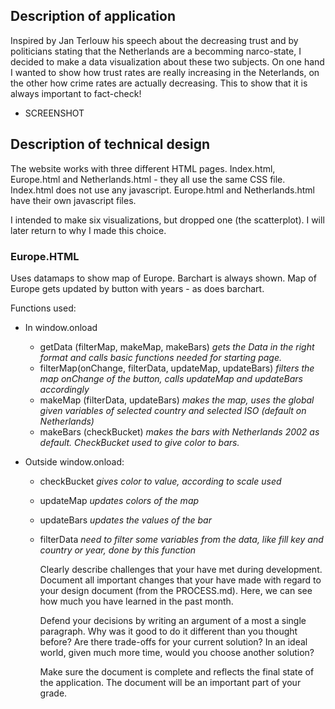 ## Description of application

Inspired by Jan Terlouw his speech about the decreasing trust and by politicians stating that the Netherlands are a becomming narco-state, I decided to make a data visualization about these two subjects. On one hand I wanted to show how trust rates are really increasing in the Neterlands, on the other how crime rates are actually decreasing. This to show that it is always important to fact-check!

- SCREENSHOT

## Description of technical design

The website works with three different HTML pages.
Index.html, Europe.html and Netherlands.html - they all use the same CSS file. Index.html does not use any javascript. Europe.html and Netherlands.html have their own javascript files.

I intended to make six visualizations, but dropped one (the scatterplot). I will later return to why I made this choice.

### Europe.HTML

Uses datamaps to show map of Europe. Barchart is always shown. Map of Europe gets updated by button with years - as does barchart.

Functions used:  
- In window.onload
  - getData (filterMap, makeMap, makeBars)
  *gets the Data in the right format and calls basic functions needed for starting page.*
  - filterMap(onChange, filterData, updateMap, updateBars)
  *filters the map onChange of the button, calls updateMap and updateBars accordingly*
  - makeMap (filterData, updateBars)
  *makes the map, uses the global given variables of selected country and selected ISO (default on Netherlands)*
  - makeBars (checkBucket)
  *makes the bars with Netherlands 2002 as default. CheckBucket used to give color to bars.*

- Outside window.onload:
  - checkBucket
  *gives color to value, according to scale used*
  - updateMap
  *updates colors of the map*
  - updateBars
  *updates the values of the bar*
  - filterData
  *need to filter some variables from the data, like fill key and country or year, done by this function*



    Clearly describe challenges that your have met during development. Document all important changes that your have made with regard to your design document (from the PROCESS.md). Here, we can see how much you have learned in the past month.

    Defend your decisions by writing an argument of a most a single paragraph. Why was it good to do it different than you thought before? Are there trade-offs for your current solution? In an ideal world, given much more time, would you choose another solution?

    Make sure the document is complete and reflects the final state of the application. The document will be an important part of your grade.
